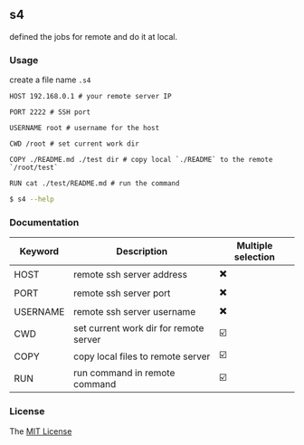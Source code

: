 ## s4

defined the jobs for remote and do it at local.

### Usage

create a file name `.s4`

```s4
HOST 192.168.0.1 # your remote server IP

PORT 2222 # SSH port

USERNAME root # username for the host

CWD /root # set current work dir

COPY ./README.md ./test dir # copy local `./README` to the remote `/root/test`

RUN cat ./test/README.md # run the command
```

```bash
$ s4 --help
```

### Documentation

| Keyword  | Description                            | Multiple selection |
| -------- | -------------------------------------- | ------------------ |
| HOST     | remote ssh server address              | ✖️                 |
| PORT     | remote ssh server port                 | ✖️                 |
| USERNAME | remote ssh server username             | ✖️                 |
| CWD      | set current work dir for remote server | ☑️                 |
| COPY     | copy local files to remote server      | ☑️                 |
| RUN      | run command in remote command          | ☑️                 |

### License

The [MIT License](https://github.com/axetroy/s4/blob/master/LICENSE)
